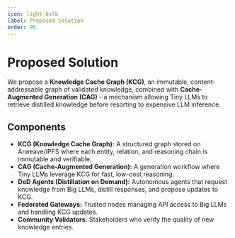 ```yaml
---
icon: light-bulb
label: Proposed Solution
order: 95
---
```


# Proposed Solution

We propose a **Knowledge Cache Graph (KCG)**, an immutable, content-addressable graph of validated knowledge, combined with **Cache-Augmented Generation (CAG)** - a mechanism allowing Tiny LLMs to retrieve distilled knowledge before resorting to expensive LLM inference.

## Components

* **KCG (Knowledge Cache Graph):** A structured graph stored on Arweave/IPFS where each entity, relation, and reasoning chain is immutable and verifiable.
* **CAG (Cache-Augmented Generation):** A generation workflow where Tiny LLMs leverage KCG for fast, low-cost reasoning.
* **DoD Agents (Distillation on Demand):** Autonomous agents that request knowledge from Big LLMs, distill responses, and propose updates to KCG.
* **Federated Gateways:** Trusted nodes managing API access to Big LLMs and handling KCG updates.
* **Community Validators:** Stakeholders who verify the quality of new knowledge entries.
